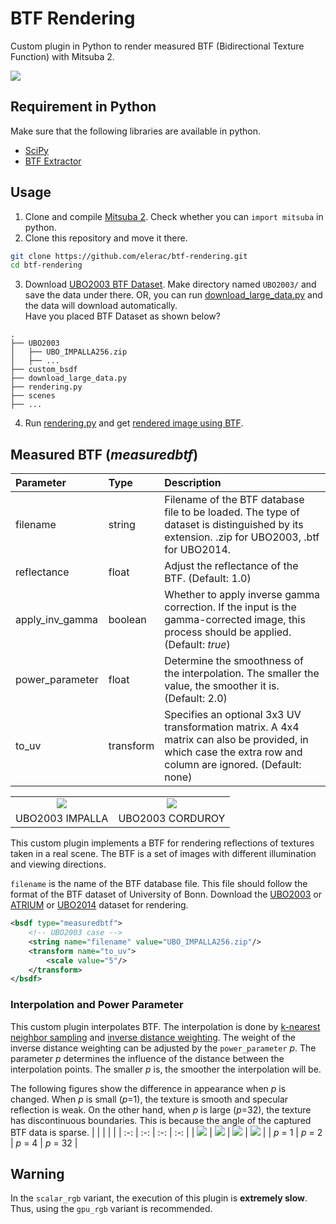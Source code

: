 # BTF Rendering
Custom plugin in Python to render measured BTF (Bidirectional Texture Function)  with Mitsuba 2.

![](documents/cloth_wool.jpg)

## Requirement in Python
Make sure that the following libraries are available in python.
- [SciPy](https://www.scipy.org/)
- [BTF Extractor](https://github.com/2-propanol/BTF_extractor)

## Usage 
1. Clone and compile [Mitsuba 2](https://github.com/mitsuba-renderer/mitsuba2). Check whether you can `import mitsuba` in python.
2. Clone this repository and move it there.
```bash
git clone https://github.com/elerac/btf-rendering.git
cd btf-rendering
```
3. Download [UBO2003 BTF Dataset](https://cg.cs.uni-bonn.de/en/projects/btfdbb/download/ubo2003/). Make directory named `UBO2003/` and save the data under there. OR, you can run [download_large_data.py](https://github.com/elerac/btf-rendering/blob/master/download_large_data.py) and the data will download automatically.  
Have you placed BTF Dataset as shown below?
```
.
├── UBO2003
│   ├── UBO_IMPALLA256.zip
│   ├── ...
├── custom_bsdf
├── download_large_data.py
├── rendering.py
├── scenes
├── ...
```
4. Run [rendering.py](https://github.com/elerac/btf-rendering/blob/master/rendering.py) and get [rendered image using BTF](https://github.com/elerac/btf-rendering/blob/master/documents/simple_sphere.jpg).

## Measured BTF (*measuredbtf*)
| Parameter | Type | Description | 
| :-- | :-- | :-- |
| filename | string | Filename of the BTF database file to be loaded. The type of dataset is distinguished by its extension. .zip for UBO2003, .btf for UBO2014.|
| reflectance| float | Adjust the reflectance of the BTF. (Default: 1.0) |
| apply_inv_gamma | boolean | Whether to apply inverse gamma correction. If the input is the gamma-corrected image, this process should be applied. (Default: *true*) | 
| power_parameter | float | Determine the smoothness of the interpolation. The smaller the value, the smoother it is. (Default: 2.0) |
| to_uv | transform | Specifies an optional 3x3 UV transformation matrix. A 4x4 matrix can also be provided, in which case the extra row and column are ignored. (Default: none) |

| | | 
| :-: | :-: |
| ![](documents/matpreview_impalla.jpg)| ![](documents/matpreview_corduroy.jpg) |
| UBO2003 IMPALLA | UBO2003 CORDUROY |

This custom plugin implements a BTF for rendering reflections of textures taken in a real scene. The BTF is a set of images with different illumination and viewing directions.

`filename` is the name of the BTF database file. This file should follow the format of the BTF dataset of University of Bonn.
Download the [UBO2003](https://cg.cs.uni-bonn.de/en/projects/btfdbb/download/ubo2003/) or [ATRIUM](https://cg.cs.uni-bonn.de/en/projects/btfdbb/download/atrium/) or [UBO2014](https://cg.cs.uni-bonn.de/en/projects/btfdbb/download/ubo2014/) dataset for rendering.

```xml
<bsdf type="measuredbtf">
    <!-- UBO2003 case -->
    <string name="filename" value="UBO_IMPALLA256.zip"/>
    <transform name="to_uv">
        <scale value="5"/>
    </transform>
</bsdf>
```

### Interpolation and Power Parameter
This custom plugin interpolates BTF. The interpolation is done by [k-nearest neighbor sampling](https://en.wikipedia.org/wiki/K-nearest_neighbors_algorithm) and [inverse distance weighting](https://en.wikipedia.org/wiki/Inverse_distance_weighting).
The weight of the inverse distance weighting can be adjusted by the `power_parameter` *p*. The parameter *p* determines the influence of the distance between the interpolation points. The smaller *p* is, the smoother the interpolation will be.

The following figures show the difference in appearance when *p* is changed. When *p* is small (*p*=1), the texture is smooth and specular reflection is weak. On the other hand, when *p* is large (*p*=32), the texture has discontinuous boundaries. This is because the angle of the captured BTF data is sparse.
| | | | | 
| :-: | :-: | :-: | :-: |
| ![](documents/simple_sphere_p1.jpg) | ![](documents/simple_sphere_p2.jpg) | ![](documents/simple_sphere_p4.jpg) | ![](documents/simple_sphere_p32.jpg) |
| *p* = 1 | *p* = 2 | *p* = 4 | *p* = 32 |


## Warning
In the `scalar_rgb` variant, the execution of this plugin is **extremely slow**. Thus, using the `gpu_rgb` variant is recommended.